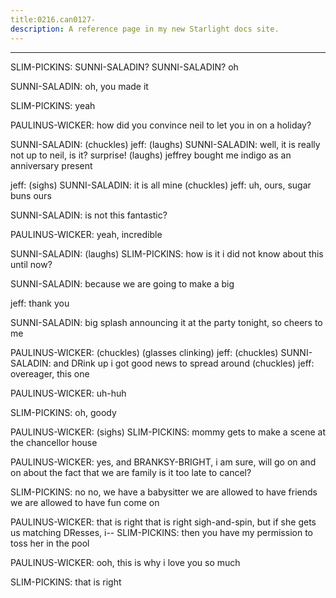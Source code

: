 ```yaml
---
title:0216.can0127-
description: A reference page in my new Starlight docs site.
---
```

----- 
SLIM-PICKINS: SUNNI-SALADIN? 
 SUNNI-SALADIN? 
 oh
 
SUNNI-SALADIN: oh, you made it
 
SLIM-PICKINS: yeah
 
PAULINUS-WICKER: how did you convince neil to let you in on a holiday? 
 
SUNNI-SALADIN: (chuckles) 
jeff: (laughs) 
SUNNI-SALADIN: well, it is really not up to neil, is it? 
 surprise! (laughs) jeffrey 
bought me indigo as an anniversary present
 
jeff: (sighs) 
SUNNI-SALADIN: it is all mine
 (chuckles) 
jeff: uh, ours, sugar buns
 ours
 
SUNNI-SALADIN: is not this fantastic? 
 
PAULINUS-WICKER: yeah, incredible
 
SUNNI-SALADIN: (laughs) 
SLIM-PICKINS: how is it i did not know about this until now? 
 
SUNNI-SALADIN: because we are going to make a big


 
jeff: thank you
 
SUNNI-SALADIN: big splash announcing it at the party tonight, so cheers to me
 
PAULINUS-WICKER: (chuckles) 
(glasses clinking) 
jeff: (chuckles) 
SUNNI-SALADIN: and DRink up
 i got good news to spread around
 (chuckles) 
jeff: overeager, this one
 
PAULINUS-WICKER: uh-huh
 
SLIM-PICKINS: oh, goody
 
PAULINUS-WICKER: (sighs) 
SLIM-PICKINS: mommy gets to make a scene at the chancellor house
 
PAULINUS-WICKER: yes, and BRANKSY-BRIGHT, i am sure, will go on and on about the fact that we are 
family
 is it too late to cancel? 
 
SLIM-PICKINS: no
 no, we have a babysitter
 we are allowed to have friends
 we are 
allowed to have fun
 come on
 
PAULINUS-WICKER: that is right
 that is right
 sigh-and-spin, but if she gets us matching 
DResses, i-- 
SLIM-PICKINS: then you have my permission to toss her in the pool
 
PAULINUS-WICKER: ooh, this is why i love you so much
 
SLIM-PICKINS: that is right
 
